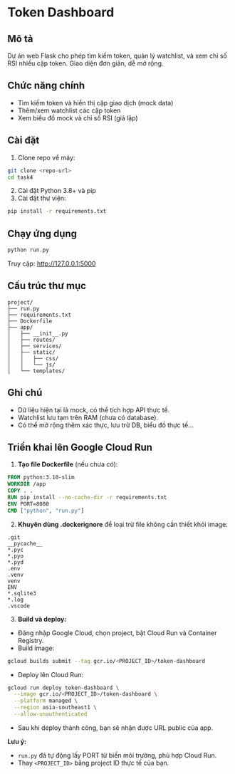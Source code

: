 # Token Dashboard

## Mô tả
Dự án web Flask cho phép tìm kiếm token, quản lý watchlist, và xem chỉ số RSI nhiều cặp token. Giao diện đơn giản, dễ mở rộng.

## Chức năng chính
- Tìm kiếm token và hiển thị cặp giao dịch (mock data)
- Thêm/xem watchlist các cặp token
- Xem biểu đồ mock và chỉ số RSI (giả lập)

## Cài đặt
1. Clone repo về máy:
```bash
git clone <repo-url>
cd task4
```
2. Cài đặt Python 3.8+ và pip
3. Cài đặt thư viện:
```bash
pip install -r requirements.txt
```

## Chạy ứng dụng
```bash
python run.py
```
Truy cập: http://127.0.0.1:5000

## Cấu trúc thư mục
```
project/
├── run.py
├── requirements.txt
├── Dockerfile
├── app/
│   ├── __init__.py
│   ├── routes/
│   ├── services/
│   ├── static/
│   │   ├── css/
│   │   └── js/
│   └── templates/
```

## Ghi chú
- Dữ liệu hiện tại là mock, có thể tích hợp API thực tế.
- Watchlist lưu tạm trên RAM (chưa có database).
- Có thể mở rộng thêm xác thực, lưu trữ DB, biểu đồ thực tế...

## Triển khai lên Google Cloud Run
1. **Tạo file Dockerfile** (nếu chưa có):
```Dockerfile
FROM python:3.10-slim
WORKDIR /app
COPY . .
RUN pip install --no-cache-dir -r requirements.txt
ENV PORT=8080
CMD ["python", "run.py"]
```
2. **Khuyên dùng .dockerignore** để loại trừ file không cần thiết khỏi image:
```
.git
__pycache__
*.pyc
*.pyo
*.pyd
.env
.venv
venv
ENV
*.sqlite3
*.log
.vscode
```
3. **Build và deploy:**
- Đăng nhập Google Cloud, chọn project, bật Cloud Run và Container Registry.
- Build image:
```bash
gcloud builds submit --tag gcr.io/<PROJECT_ID>/token-dashboard
```
- Deploy lên Cloud Run:
```bash
gcloud run deploy token-dashboard \
  --image gcr.io/<PROJECT_ID>/token-dashboard \
  --platform managed \
  --region asia-southeast1 \
  --allow-unauthenticated
```
- Sau khi deploy thành công, bạn sẽ nhận được URL public của app.

**Lưu ý:**
- `run.py` đã tự động lấy PORT từ biến môi trường, phù hợp Cloud Run.
- Thay `<PROJECT_ID>` bằng project ID thực tế của bạn. 